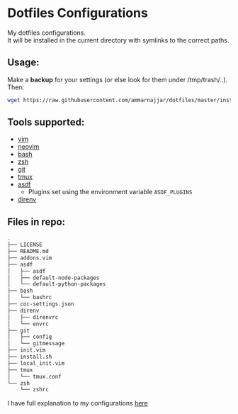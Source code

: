 # Dotfiles Configurations

My dotfiles configurations.  
It will be installed in the current directory with symlinks to the correct paths.  

## Usage:

Make a **backup** for your settings (or else look for them under /tmp/trash/..).  
Then:

```bash
wget https://raw.githubusercontent.com/ammarnajjar/dotfiles/master/install.sh && bash install.sh
```

## Tools supported:

- [vim](https://github.com/vim/vim)
- [neovim](https://github.com/neovim/neovim)
- [bash](https://www.gnu.org/software/bash/)
- [zsh](https://www.zsh.org/)
- [git](https://git-scm.com/)
- [tmux](https://github.com/tmux/tmux)
- [asdf](https://github.com/asdf-vm/asdf)
    - Plugins set using the environment variable `ASDF_PLUGINS`
- [direnv](https://github.com/direnv/direnv)

## Files in repo:

```bash
.
├── LICENSE
├── README.md
├── addons.vim
├── asdf
│   ├── asdf
│   ├── default-node-packages
│   └── default-python-packages
├── bash
│   └── bashrc
├── coc-settings.json
├── direnv
│   ├── direnvrc
│   └── envrc
├── git
│   ├── config
│   └── gitmessage
├── init.vim
├── install.sh
├── local_init.vim
├── tmux
│   └── tmux.conf
└── zsh
    └── zshrc
```

I have full explanation to my configurations [here](https://ammarnajjar.github.io/editors/2016/06/19/Vimrc-Adventure/)
